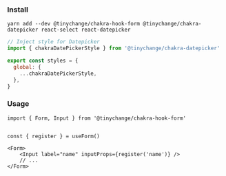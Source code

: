 ### Install

    yarn add --dev @tinychange/chakra-hook-form @tinychange/chakra-datepicker react-select react-datepicker

```javascript
// Inject style for Datepicker
import { chakraDatePickerStyle } from '@tinychange/chakra-datepicker'

export const styles = {
  global: {
    ...chakraDatePickerStyle,
  },
}
```

### Usage

    import { Form, Input } from '@tinychange/chakra-hook-form'


    const { register } = useForm()

    <Form>
    	<Input label="name" inputProps={register('name')} />
    	// ...
    </Form>
